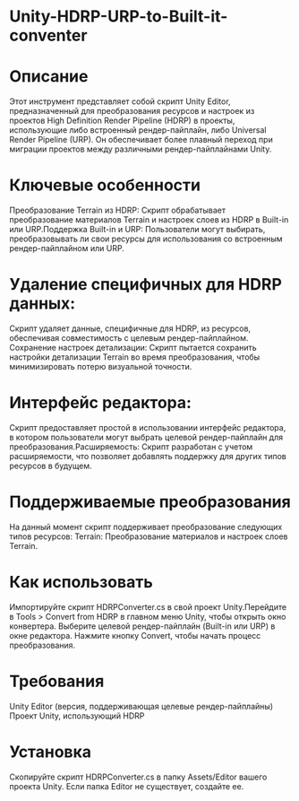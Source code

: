 # Unity-HDRP-URP-to-Built-it-conventer
# Описание
Этот инструмент представляет собой скрипт Unity Editor, предназначенный для преобразования ресурсов и настроек из проектов High Definition Render Pipeline (HDRP) в проекты, использующие либо встроенный рендер-пайплайн, либо Universal Render Pipeline (URP). Он обеспечивает более плавный переход при миграции проектов между различными рендер-пайплайнами Unity.
# Ключевые особенности
Преобразование Terrain из HDRP: 
Скрипт обрабатывает преобразование материалов Terrain и настроек слоев из HDRP в Built-in или URP.Поддержка Built-in и URP: Пользователи могут выбирать, преобразовывать ли свои ресурсы для использования со встроенным рендер-пайплайном или URP.
# Удаление специфичных для HDRP данных:
Скрипт удаляет данные, специфичные для HDRP, из ресурсов, обеспечивая совместимость с целевым рендер-пайплайном.
Сохранение настроек детализации: Скрипт пытается сохранить настройки детализации Terrain во время преобразования, чтобы минимизировать потерю визуальной точности.
# Интерфейс редактора:
Скрипт предоставляет простой в использовании интерфейс редактора, в котором пользователи могут выбрать целевой рендер-пайплайн для преобразования.Расширяемость: Скрипт разработан с учетом расширяемости, что позволяет добавлять поддержку для других типов ресурсов в будущем.
# Поддерживаемые преобразования
На данный момент скрипт поддерживает преобразование следующих типов ресурсов:
Terrain: Преобразование материалов и настроек слоев Terrain.
# Как использовать
Импортируйте скрипт HDRPConverter.cs в свой проект Unity.Перейдите в Tools > Convert from HDRP в главном меню Unity, чтобы открыть окно конвертера. Выберите целевой рендер-пайплайн (Built-in или URP) в окне редактора. Нажмите кнопку Convert, чтобы начать процесс преобразования.
# Требования
Unity Editor (версия, поддерживающая целевые рендер-пайплайны)
Проект Unity, использующий HDRP
# Установка
Скопируйте скрипт HDRPConverter.cs в папку Assets/Editor вашего проекта Unity. Если папка Editor не существует, создайте ее.
